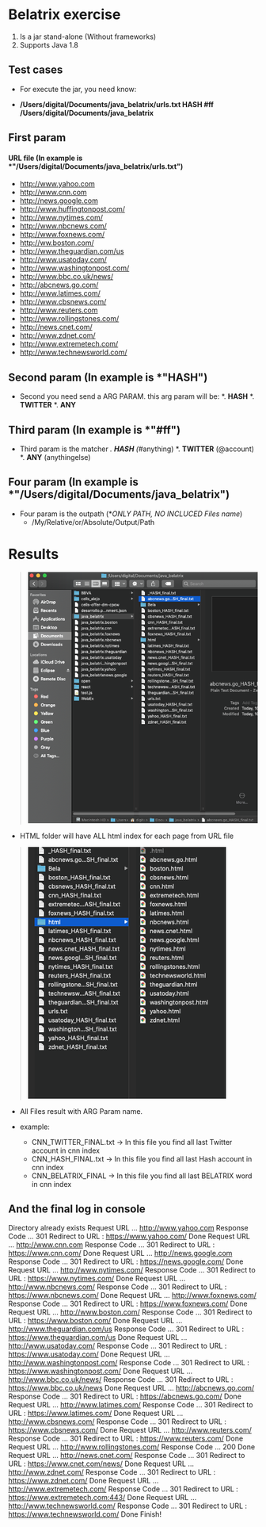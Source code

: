 # Belatrix exercise


1. Is a jar stand-alone (Without frameworks)
2. Supports Java 1.8


## Test cases

- For execute the jar, you need know:

- **/Users/digital/Documents/java_belatrix/urls.txt HASH #ff /Users/digital/Documents/java_belatrix** 
## First param

#### URL file (In example is *"/Users/digital/Documents/java_belatrix/urls.txt")
  - http://www.yahoo.com
  - http://www.cnn.com
  - http://news.google.com
  - http://www.huffingtonpost.com/
  - http://www.nytimes.com/
  - http://www.nbcnews.com/
  - http://www.foxnews.com/
  - http://ww.boston.com/
  - http://www.theguardian.com/us
  - http://www.usatoday.com/
  - http://www.washingtonpost.com/
  - http://www.bbc.co.uk/news/
  - http://abcnews.go.com/
  - http://www.latimes.com/
  - http://www.cbsnews.com/
  - http://www.reuters.com
  - http://www.rollingstones.com/
  - http://news.cnet.com/
  - http://www.zdnet.com/
  - http://www.extremetech.com/
  - http://www.technewsworld.com/
  
## Second param (In example is *"HASH")

  * Second you need send a ARG PARAM. this arg param will be:
    *. **HASH**
    *. **TWITTER**
    *. **ANY**
## Third param (In example is *"#ff")

  * Third param is the matcher
    *. **HASH** (*#anything)
    *. **TWITTER** (@account)
    *. **ANY** (anythingelse)
    
## Four param (In example is *"/Users/digital/Documents/java_belatrix")

  * Four param is the outpath (**ONLY PATH, NO INCLUCED Files name*)
    - /My/Relative/or/Absolute/Output/Path
    

# Results

> ![Invitame una cerveza](/assets/result1.png)

* HTML folder will have ALL html index for each page from URL file

> ![Invitame una cerveza](/assets/result2.png)

* All Files result with ARG Param name.

* example:
  - CNN_TWITTER_FINAL.txt -> In this file you find all last Twitter account in cnn index
  - CNN_HASH_FINAL.txt -> In this file you find all last Hash account in cnn index
  - CNN_BELATRIX_FINAL -> In this file you find all last BELATRIX word in cnn index


 ## And the final log in console
 
Directory already exists
Request URL ... http://www.yahoo.com
Response Code ... 301
Redirect to URL : https://www.yahoo.com/
Done
Request URL ... http://www.cnn.com
Response Code ... 301
Redirect to URL : https://www.cnn.com/
Done
Request URL ... http://news.google.com
Response Code ... 301
Redirect to URL : https://news.google.com/
Done
Request URL ... http://www.nytimes.com/
Response Code ... 301
Redirect to URL : https://www.nytimes.com/
Done
Request URL ... http://www.nbcnews.com/
Response Code ... 301
Redirect to URL : https://www.nbcnews.com/
Done
Request URL ... http://www.foxnews.com/
Response Code ... 301
Redirect to URL : https://www.foxnews.com/
Done
Request URL ... http://www.boston.com/
Response Code ... 301
Redirect to URL : https://www.boston.com/
Done
Request URL ... http://www.theguardian.com/us
Response Code ... 301
Redirect to URL : https://www.theguardian.com/us
Done
Request URL ... http://www.usatoday.com/
Response Code ... 301
Redirect to URL : https://www.usatoday.com/
Done
Request URL ... http://www.washingtonpost.com/
Response Code ... 301
Redirect to URL : https://www.washingtonpost.com/
Done
Request URL ... http://www.bbc.co.uk/news/
Response Code ... 301
Redirect to URL : https://www.bbc.co.uk/news
Done
Request URL ... http://abcnews.go.com/
Response Code ... 301
Redirect to URL : https://abcnews.go.com/
Done
Request URL ... http://www.latimes.com/
Response Code ... 301
Redirect to URL : https://www.latimes.com/
Done
Request URL ... http://www.cbsnews.com/
Response Code ... 301
Redirect to URL : https://www.cbsnews.com/
Done
Request URL ... http://www.reuters.com/
Response Code ... 301
Redirect to URL : https://www.reuters.com/
Done
Request URL ... http://www.rollingstones.com/
Response Code ... 200
Done
Request URL ... http://news.cnet.com/
Response Code ... 301
Redirect to URL : https://www.cnet.com/news/
Done
Request URL ... http://www.zdnet.com/
Response Code ... 301
Redirect to URL : https://www.zdnet.com/
Done
Request URL ... http://www.extremetech.com/
Response Code ... 301
Redirect to URL : https://www.extremetech.com:443/
Done
Request URL ... http://www.technewsworld.com/
Response Code ... 301
Redirect to URL : https://www.technewsworld.com/
Done
Finish!
